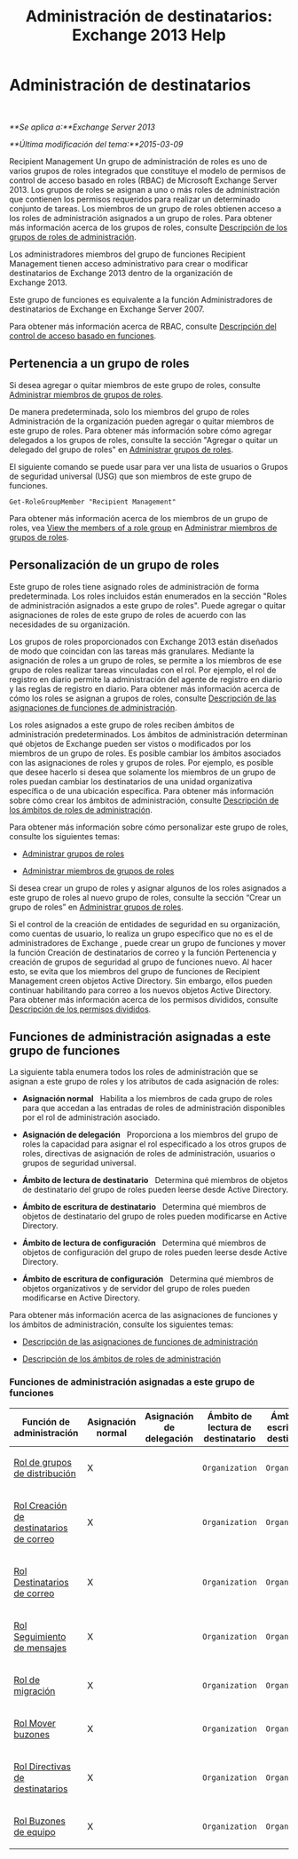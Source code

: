 ﻿---
title: 'Administración de destinatarios: Exchange 2013 Help'
TOCTitle: Administración de destinatarios
ms:assetid: 669d602e-68e3-41f9-a455-b942d212d130
ms:mtpsurl: https://technet.microsoft.com/es-es/library/Dd298028(v=EXCHG.150)
ms:contentKeyID: 49895678
ms.date: 04/23/2018
mtps_version: v=EXCHG.150
ms.translationtype: HT
---

# Administración de destinatarios

 

_**Se aplica a:**Exchange Server 2013_

_**Última modificación del tema:**2015-03-09_

Recipient Management Un grupo de administración de roles es uno de varios grupos de roles integrados que constituye el modelo de permisos de control de acceso basado en roles (RBAC) de Microsoft Exchange Server 2013. Los grupos de roles se asignan a uno o más roles de administración que contienen los permisos requeridos para realizar un determinado conjunto de tareas. Los miembros de un grupo de roles obtienen acceso a los roles de administración asignados a un grupo de roles. Para obtener más información acerca de los grupos de roles, consulte [Descripción de los grupos de roles de administración](understanding-management-role-groups-exchange-2013-help.md).

Los administradores miembros del grupo de funciones Recipient Management tienen acceso administrativo para crear o modificar destinatarios de Exchange 2013 dentro de la organización de Exchange 2013.

Este grupo de funciones es equivalente a la función Administradores de destinatarios de Exchange en Exchange Server 2007.

Para obtener más información acerca de RBAC, consulte [Descripción del control de acceso basado en funciones](understanding-role-based-access-control-exchange-2013-help.md).

## Pertenencia a un grupo de roles

Si desea agregar o quitar miembros de este grupo de roles, consulte [Administrar miembros de grupos de roles](manage-role-group-members-exchange-2013-help.md).

De manera predeterminada, solo los miembros del grupo de roles Administración de la organización pueden agregar o quitar miembros de este grupo de roles. Para obtener más información sobre cómo agregar delegados a los grupos de roles, consulte la sección "Agregar o quitar un delegado del grupo de roles" en [Administrar grupos de roles](manage-role-groups-exchange-2013-help.md).

El siguiente comando se puede usar para ver una lista de usuarios o Grupos de seguridad universal (USG) que son miembros de este grupo de funciones.

    Get-RoleGroupMember "Recipient Management"

Para obtener más información acerca de los miembros de un grupo de roles, vea [View the members of a role group](manage-role-group-members-exchange-2013-help.md) en [Administrar miembros de grupos de roles](manage-role-group-members-exchange-2013-help.md).

## Personalización de un grupo de roles

Este grupo de roles tiene asignado roles de administración de forma predeterminada. Los roles incluidos están enumerados en la sección "Roles de administración asignados a este grupo de roles". Puede agregar o quitar asignaciones de roles de este grupo de roles de acuerdo con las necesidades de su organización.

Los grupos de roles proporcionados con Exchange 2013 están diseñados de modo que coincidan con las tareas más granulares. Mediante la asignación de roles a un grupo de roles, se permite a los miembros de ese grupo de roles realizar tareas vinculadas con el rol. Por ejemplo, el rol de registro en diario permite la administración del agente de registro en diario y las reglas de registro en diario. Para obtener más información acerca de cómo los roles se asignan a grupos de roles, consulte [Descripción de las asignaciones de funciones de administración](understanding-management-role-assignments-exchange-2013-help.md).

Los roles asignados a este grupo de roles reciben ámbitos de administración predeterminados. Los ámbitos de administración determinan qué objetos de Exchange pueden ser vistos o modificados por los miembros de un grupo de roles. Es posible cambiar los ámbitos asociados con las asignaciones de roles y grupos de roles. Por ejemplo, es posible que desee hacerlo si desea que solamente los miembros de un grupo de roles puedan cambiar los destinatarios de una unidad organizativa específica o de una ubicación específica. Para obtener más información sobre cómo crear los ámbitos de administración, consulte [Descripción de los ámbitos de roles de administración](understanding-management-role-scopes-exchange-2013-help.md).

Para obtener más información sobre cómo personalizar este grupo de roles, consulte los siguientes temas:

  - [Administrar grupos de roles](manage-role-groups-exchange-2013-help.md)

  - [Administrar miembros de grupos de roles](manage-role-group-members-exchange-2013-help.md)

Si desea crear un grupo de roles y asignar algunos de los roles asignados a este grupo de roles al nuevo grupo de roles, consulte la sección “Crear un grupo de roles” en [Administrar grupos de roles](manage-role-groups-exchange-2013-help.md).

Si el control de la creación de entidades de seguridad en su organización, como cuentas de usuario, lo realiza un grupo específico que no es el de administradores de Exchange , puede crear un grupo de funciones y mover la función Creación de destinatarios de correo y la función Pertenencia y creación de grupos de seguridad al grupo de funciones nuevo. Al hacer esto, se evita que los miembros del grupo de funciones de Recipient Management creen objetos Active Directory. Sin embargo, ellos pueden continuar habilitando para correo a los nuevos objetos Active Directory. Para obtener más información acerca de los permisos divididos, consulte [Descripción de los permisos divididos](understanding-split-permissions-exchange-2013-help.md).

## Funciones de administración asignadas a este grupo de funciones

La siguiente tabla enumera todos los roles de administración que se asignan a este grupo de roles y los atributos de cada asignación de roles:

  - **Asignación normal**   Habilita a los miembros de cada grupo de roles para que accedan a las entradas de roles de administración disponibles por el rol de administración asociado.

  - **Asignación de delegación**   Proporciona a los miembros del grupo de roles la capacidad para asignar el rol especificado a los otros grupos de roles, directivas de asignación de roles de administración, usuarios o grupos de seguridad universal.

  - **Ámbito de lectura de destinatario**   Determina qué miembros de objetos de destinatario del grupo de roles pueden leerse desde Active Directory.

  - **Ámbito de escritura de destinatario**   Determina qué miembros de objetos de destinatario del grupo de roles pueden modificarse en Active Directory.

  - **Ámbito de lectura de configuración**   Determina qué miembros de objetos de configuración del grupo de roles pueden leerse desde Active Directory.

  - **Ámbito de escritura de configuración**   Determina qué miembros de objetos organizativos y de servidor del grupo de roles pueden modificarse en Active Directory.

Para obtener más información acerca de las asignaciones de funciones y los ámbitos de administración, consulte los siguientes temas:

  - [Descripción de las asignaciones de funciones de administración](understanding-management-role-assignments-exchange-2013-help.md)

  - [Descripción de los ámbitos de roles de administración](understanding-management-role-scopes-exchange-2013-help.md)

### Funciones de administración asignadas a este grupo de funciones

<table style="width:100%;">
<colgroup>
<col style="width: 14%" />
<col style="width: 14%" />
<col style="width: 14%" />
<col style="width: 14%" />
<col style="width: 14%" />
<col style="width: 14%" />
<col style="width: 14%" />
</colgroup>
<thead>
<tr class="header">
<th>Función de administración</th>
<th>Asignación normal</th>
<th>Asignación de delegación</th>
<th>Ámbito de lectura de destinatario</th>
<th>Ámbito de escritura de destinatario</th>
<th>Ámbito de lectura de configuración</th>
<th>Ámbito de escritura de configuración</th>
</tr>
</thead>
<tbody>
<tr class="odd">
<td><p><a href="distribution-groups-role-exchange-2013-help.md">Rol de grupos de distribución</a></p></td>
<td><p>X</p></td>
<td><p></p></td>
<td><p><code>Organization</code></p></td>
<td><p><code>Organization</code></p></td>
<td><p><code>OrganizationConfig</code></p></td>
<td><p><code>OrganizationConfig</code></p></td>
</tr>
<tr class="even">
<td><p><a href="mail-recipient-creation-role-exchange-2013-help.md">Rol Creación de destinatarios de correo</a></p></td>
<td><p>X</p></td>
<td><p></p></td>
<td><p><code>Organization</code></p></td>
<td><p><code>Organization</code></p></td>
<td><p><code>OrganizationConfig</code></p></td>
<td><p><code>OrganizationConfig</code></p></td>
</tr>
<tr class="odd">
<td><p><a href="mail-recipients-role-exchange-2013-help.md">Rol Destinatarios de correo</a></p></td>
<td><p>X</p></td>
<td><p></p></td>
<td><p><code>Organization</code></p></td>
<td><p><code>Organization</code></p></td>
<td><p><code>OrganizationConfig</code></p></td>
<td><p><code>OrganizationConfig</code></p></td>
</tr>
<tr class="even">
<td><p><a href="message-tracking-role-exchange-2013-help.md">Rol Seguimiento de mensajes</a></p></td>
<td><p>X</p></td>
<td><p></p></td>
<td><p><code>Organization</code></p></td>
<td><p><code>Organization</code></p></td>
<td><p><code>OrganizationConfig</code></p></td>
<td><p><code>OrganizationConfig</code></p></td>
</tr>
<tr class="odd">
<td><p><a href="migration-role-exchange-2013-help.md">Rol de migración</a></p></td>
<td><p>X</p></td>
<td><p></p></td>
<td><p><code>Organization</code></p></td>
<td><p><code>Organization</code></p></td>
<td><p><code>OrganizationConfig</code></p></td>
<td><p><code>OrganizationConfig</code></p></td>
</tr>
<tr class="even">
<td><p><a href="move-mailboxes-role-exchange-2013-help.md">Rol Mover buzones</a></p></td>
<td><p>X</p></td>
<td><p></p></td>
<td><p><code>Organization</code></p></td>
<td><p><code>Organization</code></p></td>
<td><p><code>OrganizationConfig</code></p></td>
<td><p><code>OrganizationConfig</code></p></td>
</tr>
<tr class="odd">
<td><p><a href="recipient-policies-role-exchange-2013-help.md">Rol Directivas de destinatarios</a></p></td>
<td><p>X</p></td>
<td><p></p></td>
<td><p><code>Organization</code></p></td>
<td><p><code>Organization</code></p></td>
<td><p><code>OrganizationConfig</code></p></td>
<td><p><code>OrganizationConfig</code></p></td>
</tr>
<tr class="even">
<td><p><a href="team-mailboxes-role-exchange-2013-help.md">Rol Buzones de equipo</a></p></td>
<td><p>X</p></td>
<td><p></p></td>
<td><p><code>Organization</code></p></td>
<td><p><code>Organization</code></p></td>
<td><p><code>OrganizationConfig</code></p></td>
<td><p><code>OrganizationConfig</code></p></td>
</tr>
</tbody>
</table>

